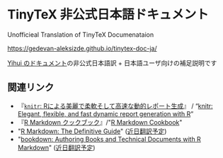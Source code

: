 # TinyTeX 非公式日本語ドキュメント

Unofficieal Translation of TinyTeX Documenataion

https://gedevan-aleksizde.github.io/tinytex-doc-ja/

[Yihui のドキュメント](https://yihui.org/tinytex/)の非公式日本語訳 + 日本語ユーザ向けの補足説明です



## 関連リンク

-   『[`knitr`:
    Rによる美麗で柔軟そして高速な動的レポート生成](https://gedevan-aleksizde.github.io/knitr-doc-ja/index.html)』
    / “[knitr: Elegant, flexible, and fast dynamic report generation
    with R](https://yihui.org/knitr/)”
-   『[R Markdown クックブック](https://gedevan-aleksizde.github.io/rmarkdown-cookbook/)』/"[R Markdown Cookbook](https://bookdown.org/yihui/rmarkdown-cookbook/)"
-   "[R Markdown: The Definitive
    Guide](https://bookdown.org/yihui/rmarkdown/)"
    ([近日翻訳予定](https://github.com/Gedevan-Aleksizde/rmarkdown-book))
-   "[bookdown: Authoring Books and Technical Documents with R
    Markdown](https://bookdown.org/yihui/bookdown/)"
    ([近日翻訳予定](https://github.com/Gedevan-Aleksizde/bookdown))

